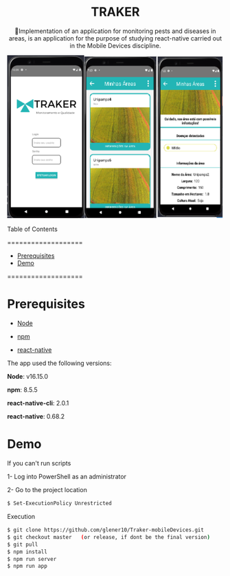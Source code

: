 <h1 align="center">TRAKER</h1>

<p align="center"> 🚀Implementation of an application for monitoring pests and diseases in areas, is an application for the purpose of studying react-native carried out in the Mobile Devices discipline.</p>

<img src="/src/assets/readmeimage.png" alt="example"/>

Table of Contents

===================

<!--ts-->

- [Prerequisites](#Prerequisites)
- [Demo](#Demo)

<!--te-->

===================


# Prerequisites

- [Node](https://nodejs.org/en/)

- [npm](https://www.npmjs.com/)

- [react-native](https://reactnative.dev/)

The app used the following versions:

**Node**: v16.15.0

**npm**: 8.5.5

**react-native-cli**: 2.0.1

**react-native**: 0.68.2


# Demo


If you can't run scripts

1- Log into PowerShell as an administrator

2- Go to the project location

```bash
$ Set-ExecutionPolicy Unrestricted
```

Execution

```bash
$ git clone https://github.com/glener10/Traker-mobileDevices.git
$ git checkout master   (or release, if dont be the final version)
$ git pull
$ npm install
$ npm run server
$ npm run app
```
